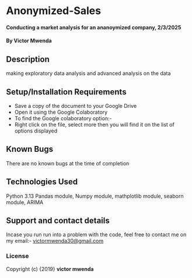 # Anonymized-Sales
#### Conducting a market analysis for an ananoymized company, 2/3/2025
#### By **Victor Mwenda**
## Description
making exploratory data analysis and advanced analysis on the data
## Setup/Installation Requirements
* Save a copy of the document to your Google Drive
* Open it using the Google Colaboratory
* To find the Google colaboratory option:-
* Right click on the file, select more then you will find it on the list of options displayed

## Known Bugs
There are no known bugs at the time of completion
## Technologies Used
Python 3.13
Pandas module,
Numpy module,
mathplotlib module,
seaborn module,
ARIMA

## Support and contact details
Incase you run run into a problem  with the code, feel free to contact me on my email:- victormwenda30@gmail.com
### License
Copyright (c) {2019} **victor mwenda**
